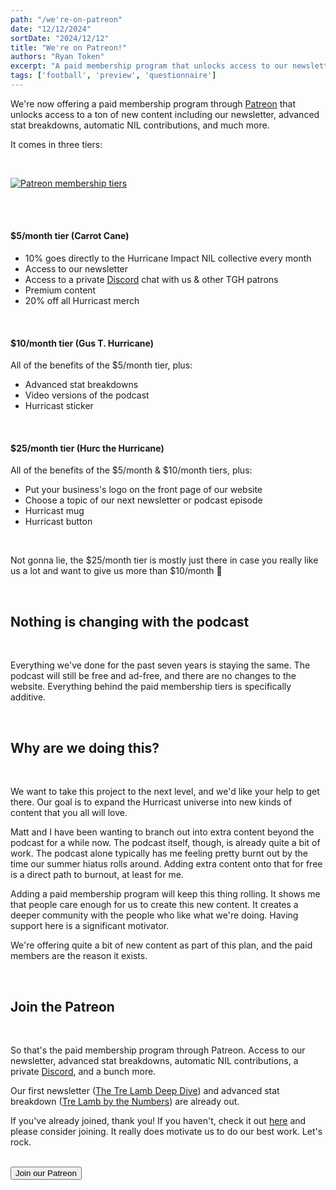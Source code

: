 ```yaml
---
path: "/we're-on-patreon"
date: "12/12/2024"
sortDate: "2024/12/12"
title: "We're on Patreon!"
authors: "Ryan Token"
excerpt: "A paid membership program that unlocks access to our newsletter, advanced stat breakdowns, automatic NIL contributions, a private Discord, and more"
tags: ['football', 'preview', 'questionnaire']
---
```


We're now offering a paid membership program through <a href="https://patreon.com/thegoldenhurricast" target="_blank">Patreon</a> that unlocks access to a ton of new content including our newsletter, advanced stat breakdowns, automatic NIL contributions, and much more.

It comes in three tiers:

<br />

[![Patreon membership tiers](/patreon.png)](https://patreon.com/thegoldenhurricast)

<br /> <br />

#### $5/month tier (Carrot Cane)

* 10% goes directly to the Hurricane Impact NIL collective every month
* Access to our newsletter
* Access to a private <a href="https://discord.gg/xkPegtBjVD">Discord</a> chat with us & other TGH patrons
* Premium content
* 20% off all Hurricast merch

<br />

#### $10/month tier (Gus T. Hurricane)
All of the benefits of the $5/month tier, plus:

* Advanced stat breakdowns
* Video versions of the podcast
* Hurricast sticker

<br />

#### $25/month tier (Hurc the Hurricane)
All of the benefits of the $5/month & $10/month tiers, plus:

* Put your business's logo on the front page of our website
* Choose a topic of our next newsletter or podcast episode
* Hurricast mug
* Hurricast button

<br />

Not gonna lie, the $25/month tier is mostly just there in case you really like us a lot and want to give us more than $10/month 😬

<br />

## Nothing is changing with the podcast

<br />

Everything we've done for the past seven years is staying the same. The podcast will still be free and ad-free, and there are no changes to the website. Everything behind the paid membership tiers is specifically additive.

<br />

## Why are we doing this?

<br />

We want to take this project to the next level, and we'd like your help to get there. Our goal is to expand the Hurricast universe into new kinds of content that you all will love.

Matt and I have been wanting to branch out into extra content beyond the podcast for a while now. The podcast itself, though, is already quite a bit of work. The podcast alone typically has me feeling pretty burnt out by the time our summer hiatus rolls around. Adding extra content onto that for free is a direct path to burnout, at least for me.

Adding a paid membership program will keep this thing rolling. It shows me that people care enough for us to create this new content. It creates a deeper community with the people who like what we're doing. Having support here is a significant motivator.

We're offering quite a bit of new content as part of this plan, and the paid members are the reason it exists.

<br />

## Join the Patreon

<br />

So that's the paid membership program through Patreon. Access to our newsletter, advanced stat breakdowns, automatic NIL contributions, a private <a href="https://discord.gg/xkPegtBjVD">Discord</a>, and a bunch more.

Our first newsletter (<a href="https://www.patreon.com/posts/tre-lamb-deep-117801410?utm_medium=clipboard_copy&utm_source=copyLink&utm_campaign=postshare_creator&utm_content=join_link">The Tre Lamb Deep Dive</a>) and advanced stat breakdown (<a href="https://www.patreon.com/posts/tre-lamb-by-117770880?utm_medium=clipboard_copy&utm_source=copyLink&utm_campaign=postshare_creator&utm_content=join_link">Tre Lamb by the Numbers</a>) are already out.

If you've already joined, thank you! If you haven't, check it out <a href="https://patreon.com/thegoldenhurricast" target="_blank">here</a> and please consider joining. It really does motivate us to do our best work. Let's rock.

<br />

<button onclick="location.href='https://patreon.com/thegoldenhurricast'" type="button">
 Join our Patreon</button>

<br />